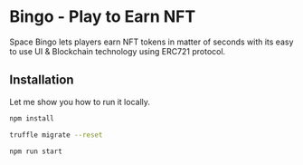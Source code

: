# Bingo - Play to Earn NFT

Space Bingo lets players earn NFT tokens in matter of seconds with its easy to use UI & Blockchain technology using ERC721 protocol.
## Installation

Let me show you how to run it locally.

```bash
npm install
```
```bash
truffle migrate --reset
```

```bash
npm run start
```